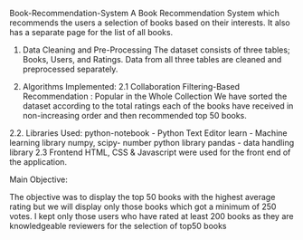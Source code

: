 Book-Recommendation-System
A Book Recommendation System which recommends the users a selection of books based on their interests. It also has a separate page for the list of all books.
1. Data Cleaning and Pre-Processing
The dataset consists of three tables; Books, Users, and Ratings. Data from all three tables are cleaned and preprocessed separately.


2. Algorithms Implemented:
2.1 Collaboration Filtering-Based Recommendation :
Popular in the Whole Collection
We have sorted the dataset according to the total ratings each of the books have received in non-increasing order and then recommended top 50 books.

2.2. Libraries Used:
python-notebook - Python Text Editor
learn - Machine learning library
numpy, scipy- number python library
pandas - data handling library
2.3 Frontend
HTML, CSS & Javascript were used for the front end of the application.


Main Objective:


The objective was to display the top 50 books with the highest average rating but we will display only those books which got a minimum of 250 votes. I kept only those users who have rated at least 200 books as they are knowledgeable reviewers for the selection of top50 books 
